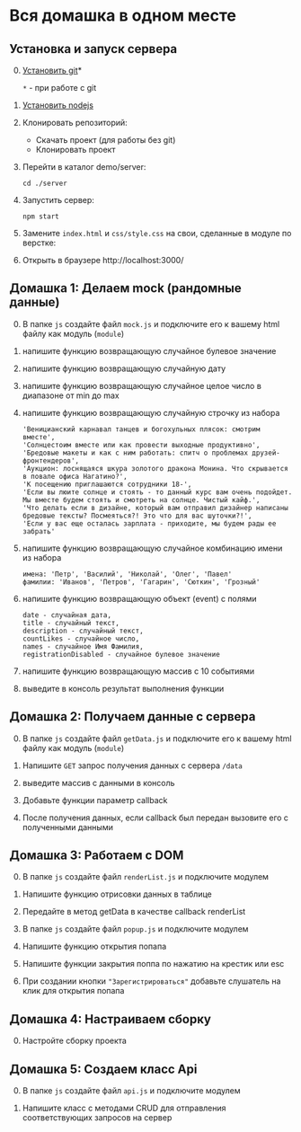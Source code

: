 # Вся домашка в одном месте

## Установка и запуск сервера

0. [Установить git](https://clck.ru/V9Qx2)*

    `*` - при работе с git

0. [Установить nodejs](https://clck.ru/V9Qx2)

0. Клонировать репозиторий:
    * Скачать проект (для работы без git)
    * Клонировать проект

0. Перейти в каталог demo/server:

    `cd ./server`

0. Запустить сервер:

    `npm start`

0. Замените `index.html` и `css/style.css` на свои, сделанные в модуле по верстке:

0. Открыть в браузере http://localhost:3000/

## Домашка 1: Делаем mock (рандомные данные)

0. В папке `js` создайте файл `mock.js` и подключите его к вашему html файлу как модуль (`module`)

0. напишите функцию возвращающую случайное булевое значение

0. напишите функцию возвращающую случайную дату

0. напишите функцию возвращающую случайное целое число в диапазоне от min до max

0. напишите функцию возвращающую случайную строчку из набора
    ```
    'Веницианский карнавал танцев и богохульных плясок: смотрим вместе',
    'Солнцестоим вместе или как провести выходные продуктивно',
    'Бредовые макеты и как с ним работать: спитч о проблемах друзей-фронтендеров',
    'Аукцион: лоснящаяся шкура золотого дракона Монина. Что скрывается в повале офиса Нагатино?',
    'К посещению приглашаются сотрудники 18-',
    'Если вы люите солнце и стоять - то данный курс вам очень подойдет. Мы вместе будем стоять и смотреть на солнце. Чистый кайф.',
    'Что делать если в дизайне, который вам отправил дизайнер написаны бредовые тексты? Посмеяться?! Это что для вас шуточки?!',
    'Если у вас еще осталась зарплата - приходите, мы будем рады ее забрать'
    ```

0. напишите функцию возвращающую случайное комбинацию имени из набора
    ```
    имена: 'Петр', 'Василий', 'Николай', 'Олег', 'Павел'
    фамилии: 'Иванов', 'Петров', 'Гагарин', 'Сюткин', 'Грозный'
    ```

0. напишите функцию возвращающую объект (event) с полями
    ```
    date - случайная дата,
    title - случайный текст,
    description - случайный текст,
    countLikes - случайное число,
    names - случайное Имя Фамилия,
    registrationDisabled - случайное булевое значение
   ```

0. напишите функцию возвращающую массив с 10 событиями

0. выведите в консоль результат выполнения функции

## Домашка 2: Получаем данные с сервера
0. В папке `js` создайте файл `getData.js` и подключите его к вашему html файлу как модуль (`module`)

0. Напишите `GET` запрос получения данных с сервера `/data`

0. выведите массив с данными в консоль

0. Добавьте функции параметр callback

0. После получения данных, если callback был передан вызовите его с полученными данными

## Домашка 3: Работаем с DOM
0. В папке `js` создайте файл `renderList.js` и подключите модулем

0. Напишите функцию отрисовки данных в таблице

0. Передайте в метод getData в качестве callback renderList

0. В папке `js` создайте файл `popup.js` и подключите модулем

0. Напишите функцию открытия попапа

0. Напишите функции закрытия поппа по нажатию на крестик или esc

0. При создании кнопки `"Зарегистрироваться"` добавьте слушатель на клик для открытия попапа

## Домашка 4: Настраиваем сборку
0. Настройте сборку проекта

## Домашка 5: Создаем класс Api
0. В папке `js` создайте файл `api.js` и подключите модулем

0. Напишите класс с методами CRUD для отправления соответствующих запросов на сервер
